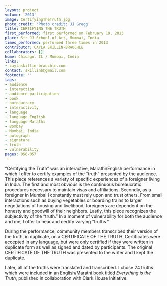 ```yaml
---
layout: project
volume: '2013'
image: CertifyingTheTruth.jpg
photo_credit: 'Photo credit: JJ Gregg'
title: CERTIFYING THE TRUTH
first_performed: first performed on February 19, 2013
place: Sir JJ School of Art, Mumbai, India
times_performed: performed three times in 2013
contributor: CAYLA SKILLIN-BRAUCHLE
collaborators: []
home: Chicago, IL / Mumbai, India
links:
- caylaskillin-brauchle.com
contact: skillinb@gmail.com
footnote: ''
tags:
- audience
- interaction
- audience participation
- book
- bureaucracy
- interactivity
- language
- language English
- language Marathi
- Bombay
- Mumbai, India
- autograph
- signature
- truth
- vulnerability
pages: 056-057
---
```


“Certifying the Truth” was an interactive, Marathi/English performance in which I offer to certify examples of the “truth” presented by the audience. This piece references a variety of specific experiences of a foreigner living in India. The first and most obvious is the continuous bureaucratic procedures necessary to maintain visas and affiliations. Secondly, as a foreigner in Mumbai I constantly must rely upon and trust others. From small interactions such as buying vegetables or boarding trains to larger negotiations of housing and livelihood, foreigners are dependent on the honesty and goodwill of their neighbors. Lastly, this piece recognizes the subjectivity of the “truth.” In a moment of vulnerability for both the audience and me, I offer to hear and certify varying “truths.”

During the performance, community members transcribed their version of the truth, in duplicate, on a CERTIFICATE OF THE TRUTH. Certificates were accepted in any language, but were only certified if they were written in duplicate form as well as signed and dated by participants. The original CERTIFICATE OF THE TRUTH was presented to the writer and I kept the duplicate.

Later, all of the truths were translated and transcribed. I chose 24 truths which were included in an English/Marathi book titled _Everything is the Truth_, published in collaboration with Clark House Initiative.
